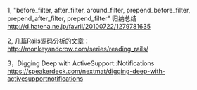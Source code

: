 1, "before_filter, after_filter, around_filter, prepend_before_filter, prepend_after_filter, prepend_filter" 归纳总结
   http://d.hatena.ne.jp/favril/20100722/1279781635

2, 几篇Rails源码分析的文章： http://monkeyandcrow.com/series/reading_rails/

3，Digging Deep with ActiveSupport::Notifications https://speakerdeck.com/nextmat/digging-deep-with-activesupportnotifications
